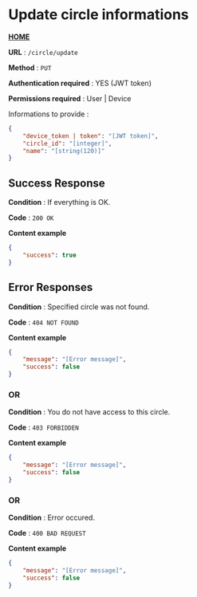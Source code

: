 # Update circle informations
**[HOME](../README.md)**

**URL** : `/circle/update`

**Method** : `PUT`

**Authentication required** : YES (JWT token)

**Permissions required** : User | Device


Informations to provide :

```json
{
    "device_token | token": "[JWT token]",
    "circle_id": "[integer]",
    "name": "[string(120)]"
}
```

## Success Response

**Condition** : If everything is OK.

**Code** : `200 OK`

**Content example**

```json
{
    "success": true
}
```

## Error Responses

**Condition** : Specified circle was not found.

**Code** : `404 NOT FOUND`

**Content example**

```json
{
    "message": "[Error message]",
    "success": false
}
```

### OR

**Condition** : You do not have access to this circle.

**Code** : `403 FORBIDDEN`

**Content example**

```json
{
    "message": "[Error message]",
    "success": false
}
```

### OR


**Condition** : Error occured.

**Code** : `400 BAD REQUEST`

**Content example**

```json
{
    "message": "[Error message]",
    "success": false
}
```